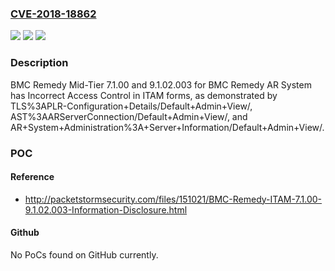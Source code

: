 ### [CVE-2018-18862](https://cve.mitre.org/cgi-bin/cvename.cgi?name=CVE-2018-18862)
![](https://img.shields.io/static/v1?label=Product&message=n%2Fa&color=blue)
![](https://img.shields.io/static/v1?label=Version&message=n%2Fa&color=blue)
![](https://img.shields.io/static/v1?label=Vulnerability&message=n%2Fa&color=brighgreen)

### Description

BMC Remedy Mid-Tier 7.1.00 and 9.1.02.003 for BMC Remedy AR System has Incorrect Access Control in ITAM forms, as demonstrated by TLS%3APLR-Configuration+Details/Default+Admin+View/, AST%3AARServerConnection/Default+Admin+View/, and AR+System+Administration%3A+Server+Information/Default+Admin+View/.

### POC

#### Reference
- http://packetstormsecurity.com/files/151021/BMC-Remedy-ITAM-7.1.00-9.1.02.003-Information-Disclosure.html

#### Github
No PoCs found on GitHub currently.

